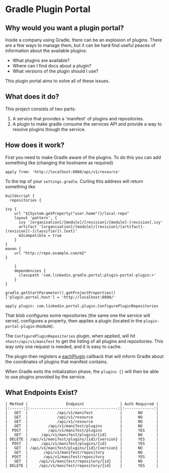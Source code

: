 # Gradle Plugin Portal

## Why would you want a plugin portal?

Inside a company using Gradle, there can be an explosion of plugins. There are a few ways to manage them, but it can 
be hard find useful peaces of information about the available plugins:

- What plugins are available?
- Where can I find docs about a plugin?
- What versions of the plugin should I use?

This plugin portal aims to solve all of these issues.

## What does it do?

This project consists of two parts: 

1. A service that provides a 'manifest' of plugins and repositories.
2. A plugin to make gradle consume the services API and provide a way to resolve plugins though the service.

## How does it work?

First you need to make Gradle aware of the plugins. To do this you can add something like (changing the hostname as required) 

```
apply from: 'http://localhost:8080/api/v1/resource'
```

To the top of your `settings.gradle`. Curling this address will return something like 

```
buildscript {
  repositories {
      
ivy {
    url "${System.getProperty("user.home")}/local-repo"
    layout 'pattern', {
      ivy '[organisation]/[module]/[revision]/[module]-[revision].ivy'
      artifact '[organisation]/[module]/[revision]/[artifact]-[revision](-[classifier]).[ext]'
      m2compatible = true
    }
}
maven {
    url "http://repo.example.com/m2"
}
      
    }
    dependencies {
      classpath 'com.linkedin.gradle.portal:plugin-portal-plugin:+'
    }
}

gradle.getStartParameter().getProjectProperties()['plugin.portal.host'] = 'http://localhost:8080/'

apply plugin: com.linkedin.portal.plugin.ConfigurePluginRepositories
```

That blob configures some repositories (the same one the service will serve), configures a property, then applies a 
plugin (located in the `plugin-portal-plugin` module).

The `ConfigurePluginRepositories` plugin, when applied, will hit `<host>/api/v1/manifest` to get the listing of all
plugins and repositories. This way only one request is needed, and it is easy to cache.

The plugin then registers a [eachPlugin](https://docs.gradle.org/current/javadoc/org/gradle/plugin/management/PluginResolutionStrategy.html#eachPlugin(org.gradle.api.Action)) callback that will inform Gradle about the coordinates of plugins that manifest contains.

When Gradle exits the initialization phase, the `plugins {}` will then be able to use plugins provided by the service.

## What Endpoints Exist?

```
| Method |                 Endpoint                | Auth Required |
|:------:|:---------------------------------------:|:-------------:|
|   GET  |             /api/v1/manifest            |       NO      |
|   GET  |             /api/v1/resource            |       NO      |
|   GET  |             /api/v1/resource            |       NO      |
|   GET  |         /api/v1/manifest/plugins        |       NO      |
|  POST  |         /api/v1/manifest/plugins        |       YES     |
|   GET  |      /api/v1/manifest/plugins/{id}      |       NO      |
| DELETE | /api/v1/manifest/plugins/{id}/{version} |       YES     |
|  POST  |      /api/v1/manifest/plugins/{id}      |       YES     |
|   GET  | /api/v1/manifest/plugins/{id}/{version} |       NO      |
|   GET  |       /api/v1/manifest/repository       |       NO      |
|  POST  |       /api/v1/manifest/repository       |       YES     |
|   GET  |     /api/v1/manifest/repository/{id}    |       NO      |
| DELETE |     /api/v1/manifest/repository/{id}    |       YES     |
```